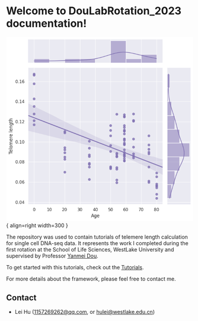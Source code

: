 # Welcome to DouLabRotation_2023 documentation!


<div class="result" markdown>

![Image title](img/telseq_plot.png){ align=right width=300 }

The repository was used to contain tutorials of telemere length calculation for single cell DNA-seq data. It represents the work I completed during the first rotation at the School of Life Sciences, WestLake University and supervised by Professor [Yanmei Dou](https://www.westlake.edu.cn/faculty/yanmei-dou.html).

To get started with this tutorials, check out the [Tutorials](Tutorials).

For more details about the framework, please feel free to contact me.

</div>



<div class="Contact" markdown>

## Contact

- Lei Hu ([1157269262@qq.com](mailto:1157269262@qq.com), or [hulei@westlake.edu.cn](mailto:hulei@westlake.edu.cn))

</div>
